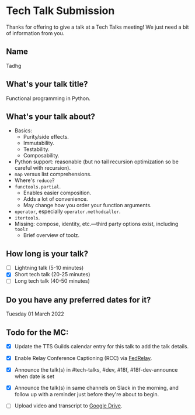 # Tech Talk Submission

Thanks for offering to give a talk at a Tech Talks meeting! We just need a bit of information from you.

## Name

Tadhg

## What's your talk title?

Functional programming in Python.

## What's your talk about?

*   Basics:
    *   Purity/side effects.
    *   Immutability.
    *   Testability.
    *   Composability.
* Python support: reasonable (but no tail recursion optimization so be careful with recursion).
* `map` versus list comprehensions.
* Where's `reduce`?
* `functools.partial`.
    *   Enables easier composition.
    *   Adds a lot of convenience.
    *   May change how you order your function arguments.
* `operator`, especially `operator.methodcaller`.
* `itertools`.
* Missing: compose, identity, etc.—third party options exist, including `toolz`
    *   Brief overview of toolz.

## How long is your talk?

- [ ] Lightning talk (5-10 minutes)
- [X] Short tech talk (20-25 minutes)
- [ ] Long tech talk (40-50 minutes)

## Do you have any preferred dates for it?

Tuesday 01 March 2022

## Todo for the MC:

- [x] Update the TTS Guilds calendar entry for this talk to add the talk details.
- [x] Enable Relay Conference Captioning (RCC) via [FedRelay](https://www.sprintrelay.com/federal).
- [x] Announce the talk(s) in #tech-talks, #dev, #18f, #18f-dev-announce when date is set
- [x] Announce the talk(s) in same channels on Slack in the morning, and follow up with a reminder just before they're about to begin.
- [ ] Upload video and transcript to [Google Drive](https://drive.google.com/drive/folders/1HEc6rMvFvbeFb08KY5ohO3IXnygPChVk).

